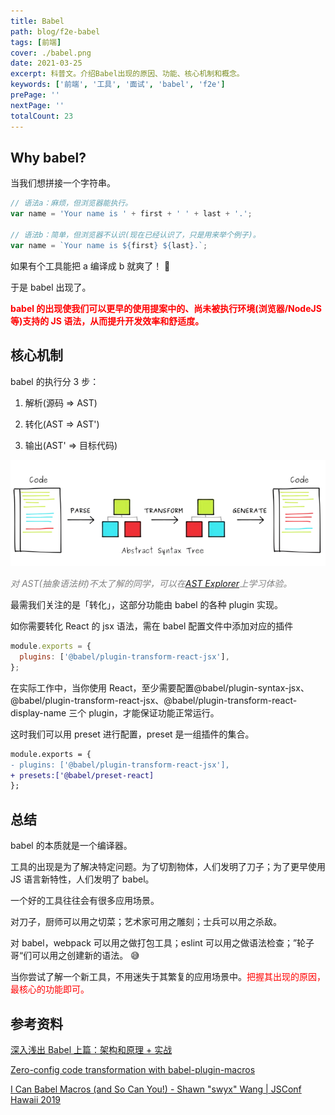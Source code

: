 ```yaml
---
title: Babel
path: blog/f2e-babel
tags: [前端]
cover: ./babel.png
date: 2021-03-25
excerpt: 科普文。介绍Babel出现的原因、功能、核心机制和概念。
keywords: ['前端', '工具', '面试', 'babel', 'f2e']
prePage: ''
nextPage: ''
totalCount: 23
---
```


## Why babel?

当我们想拼接一个字符串。

```javascript
// 语法a：麻烦，但浏览器能执行。
var name = 'Your name is ' + first + ' ' + last + '.';

// 语法b：简单，但浏览器不认识(现在已经认识了，只是用来举个例子)。
var name = `Your name is ${first} ${last}.`;
```

如果有个工具能把 a 编译成 b 就爽了！ 🤔

于是 babel 出现了。

**<font color="red">babel 的出现使我们可以更早的使用提案中的、尚未被执行环境(浏览器/NodeJS 等)支持的 JS 语法，从而提升开发效率和舒适度。</font>**

## 核心机制

babel 的执行分 3 步：

1. 解析(源码 => AST)

2. 转化(AST => AST')

3. 输出(AST' => 目标代码)

![](./process.webp)

<font color=grey>_对 AST(抽象语法树)不太了解的同学，可以在[AST Explorer](https://astexplorer.net/)上学习体验。_</font>

最需我们关注的是「转化」，这部分功能由 babel 的各种 plugin 实现。

如你需要转化 React 的 jsx 语法，需在 babel 配置文件中添加对应的插件

```javascript
module.exports = {
  plugins: ['@babel/plugin-transform-react-jsx'],
};
```

在实际工作中，当你使用 React，至少需要配置@babel/plugin-syntax-jsx、@babel/plugin-transform-react-jsx、@babel/plugin-transform-react-display-name 三个 plugin，才能保证功能正常运行。

这时我们可以用 preset 进行配置，preset 是一组插件的集合。

```diff
module.exports = {
- plugins: ['@babel/plugin-transform-react-jsx'],
+ presets:['@babel/preset-react]
};
```

## 总结

babel 的本质就是一个编译器。

工具的出现是为了解决特定问题。为了切割物体，人们发明了刀子；为了更早使用 JS 语言新特性，人们发明了 babel。

一个好的工具往往会有很多应用场景。

对刀子，厨师可以用之切菜；艺术家可用之雕刻；士兵可以用之杀敌。

对 babel，webpack 可以用之做打包工具；eslint 可以用之做语法检查；”轮子哥“们可以用之创建新的语法。 😅

当你尝试了解一个新工具，不用迷失于其繁复的应用场景中。<font color=red>把握其出现的原因，最核心的功能即可。</font>

## 参考资料

[深入浅出 Babel 上篇：架构和原理 + 实战](https://bobi.ink/2019/10/01/babel/)

[Zero-config code transformation with babel-plugin-macros](https://babeljs.io/blog/2017/09/11/zero-config-with-babel-macros)

[I Can Babel Macros (and So Can You!) - Shawn "swyx" Wang | JSConf Hawaii 2019](https://youtu.be/1WNT5RCENfo)
